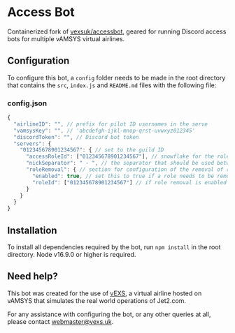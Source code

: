 # Access Bot
Containerized fork of [vexsuk/accessbot](https://github.com/vexsuk/accessbot), geared for running Discord access bots for multiple vAMSYS virtual airlines.

## Configuration
To configure this bot, a `config` folder needs to be made in the root directory that contains the `src`, `index.js` and `README.md` files with the following file:

### config.json
```js
{
  "airlineID": "", // prefix for pilot ID usernames in the serve
  "vamsysKey": "", // 'abcdefgh-ijkl-mnop-qrst-uvwxyz012345'
  "discordToken": "", // Discord bot token
  "servers": {
    "012345678901234567": { // set to the guild ID
      "accessRoleId": ["012345678901234567"], // snowflake for the role that should be assigned to users that have requested access - comma separate roles for multiple roles to be assigned (eg. ["012345678901234567", "765432109876543210"])
      "nickSeparator": " - ", // the separator that should be used between the name and pilot ID in nicknames
      "roleRemoval": { // section for configuration of the removal of role(s) when a pilot joins a server
        "enabled": true, // set this to true if a role needs to be removed when a user is given access to the server, and false if not
        "roleId": ["012345678901234567"] // if role removal is enabled above, set this to the snowflake of the role(s) that need to be removed when a user is given access; comma separate roles for multiple roles to be removed (eg. ["012345678901234567", "765432109876543210"])
      }
    }
  }
}
```

## Installation
To install all dependencies required by the bot, run `npm install` in the root directory. Node v16.9.0 or higher is required.

## Need help?
This bot was created for the use of [vEXS](https://vexs.uk), a virtual airline hosted on vAMSYS that simulates the real world operations of Jet2.com.

For any assistance with configuring the bot, or any other queries at all, please contact [webmaster@vexs.uk](mailto:webmaster@vexs.uk).
